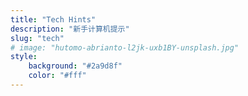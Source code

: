 ```yaml
---
title: "Tech Hints"
description: "新手计算机提示"
slug: "tech"
# image: "hutomo-abrianto-l2jk-uxb1BY-unsplash.jpg"
style:
    background: "#2a9d8f"
    color: "#fff"
---
```

